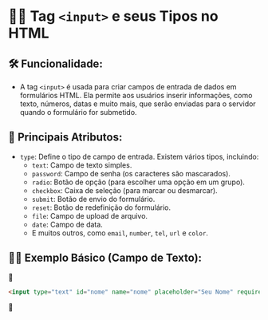 # 📩🔰 Tag `<input>` e seus Tipos no HTML

## 🛠 **Funcionalidade:**

- A tag `<input>` é usada para criar campos de entrada de dados em formulários HTML. Ela permite aos usuários inserir informações, como texto, números, datas e muito mais, que serão enviadas para o servidor quando o formulário for submetido.

## 🧩 **Principais Atributos:**

- `type`: Define o tipo de campo de entrada. Existem vários tipos, incluindo:
  - `text`: Campo de texto simples.
  - `password`: Campo de senha (os caracteres são mascarados).
  - `radio`: Botão de opção (para escolher uma opção em um grupo).
  - `checkbox`: Caixa de seleção (para marcar ou desmarcar).
  - `submit`: Botão de envio do formulário.
  - `reset`: Botão de redefinição do formulário.
  - `file`: Campo de upload de arquivo.
  - `date`: Campo de data.
  - E muitos outros, como `email`, `number`, `tel`, `url` e `color`.



## 👩‍🏫 **Exemplo Básico (Campo de Texto):**

📌

```html
<input type="text" id="nome" name="nome" placeholder="Seu Nome" required>
```

📌
